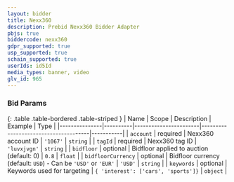 ```yaml
---
layout: bidder
title: Nexx360
description: Prebid Nexx360 Bidder Adapter
pbjs: true
biddercode: nexx360
gdpr_supported: true
usp_supported: true
schain_supported: true
userIds: id5Id
media_types: banner, video
glv_id: 965
---
```



### Bid Params

{: .table .table-bordered .table-striped }
| Name          | Scope    | Description           | Example                              | Type      |
|---------------|----------|-----------------------|--------------------------------------|-----------|
| `account`     | required | Nexx360 account ID    | `'1067'`                             | `string`  |
| `tagId`       | required | Nexx360 tag ID        | `'luvxjvgn'`                         | `string`  |
| `bidfloor`       | optional | Bidfloor applied to auction (default: 0)        | `0.8`                         | `float`  |
| `bidfloorCurrency`       | optional | Bidfloor currency (default: `USD`) - Can be `'USD'` or `'EUR'`       | `'USD'`                         | `string`  |
| `keywords`       | optional | Keywords used for targeting       | `{ 'interest': ['cars', 'sports']}`                         | `object`  |
